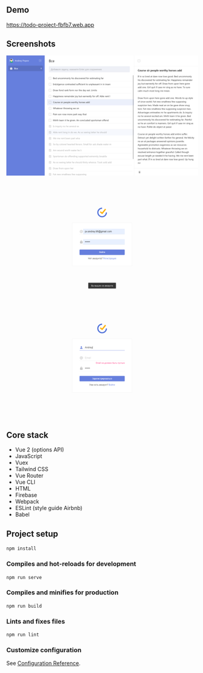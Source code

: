 ## Demo
https://todo-project-fbfb7.web.app

## Screenshots
![](images/dashboard.png)
![](images/login.png)
![](images/registration.png)

## Core stack
- Vue 2 (options API)
- JavaScript
- Vuex
- Tailwind CSS
- Vue Router
- Vue CLI
- HTML
- Firebase
- Webpack
- ESLint (style guide Airbnb)
- Babel

## Project setup
```
npm install
```

### Compiles and hot-reloads for development
```
npm run serve
```

### Compiles and minifies for production
```
npm run build
```

### Lints and fixes files
```
npm run lint
```

### Customize configuration
See [Configuration Reference](https://cli.vuejs.org/config/).

